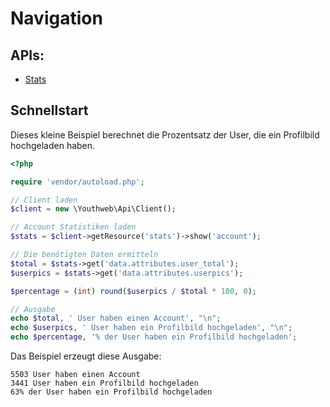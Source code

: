 # Navigation

## APIs:

* [Stats](stats.md)

## Schnellstart

Dieses kleine Beispiel berechnet die Prozentsatz der User, die ein Profilbild hochgeladen haben.

```php
<?php

require 'vendor/autoload.php';

// Client laden
$client = new \Youthweb\Api\Client();

// Account Statistiken laden
$stats = $client->getResource('stats')->show('account');

// Die benötigten Daten ermitteln
$total = $stats->get('data.attributes.user_total');
$userpics = $stats->get('data.attributes.userpics');

$percentage = (int) round($userpics / $total * 100, 0);

// Ausgabe
echo $total, ' User haben einen Account', "\n";
echo $userpics, ' User haben ein Profilbild hochgeladen', "\n";
echo $percentage, '% der User haben ein Profilbild hochgeladen';
```

Das Beispiel erzeugt diese Ausgabe:

```
5503 User haben einen Account
3441 User haben ein Profilbild hochgeladen
63% der User haben ein Profilbild hochgeladen
```
